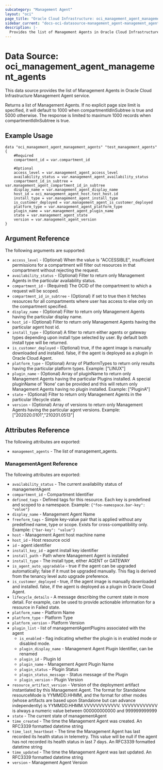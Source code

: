 ```yaml
---
subcategory: "Management Agent"
layout: "oci"
page_title: "Oracle Cloud Infrastructure: oci_management_agent_management_agents"
sidebar_current: "docs-oci-datasource-management_agent-management_agents"
description: |-
  Provides the list of Management Agents in Oracle Cloud Infrastructure Management Agent service
---
```


# Data Source: oci_management_agent_management_agents
This data source provides the list of Management Agents in Oracle Cloud Infrastructure Management Agent service.

Returns a list of Management Agents.
If no explicit page size limit is specified, it will default to 1000 when compartmentIdInSubtree is true and 5000 otherwise.
The response is limited to maximum 1000 records when compartmentIdInSubtree is true.


## Example Usage

```hcl
data "oci_management_agent_management_agents" "test_management_agents" {
	#Required
	compartment_id = var.compartment_id

	#Optional
	access_level = var.management_agent_access_level
	availability_status = var.management_agent_availability_status
	compartment_id_in_subtree = var.management_agent_compartment_id_in_subtree
	display_name = var.management_agent_display_name
	host_id = oci_management_agent_host.test_host.id
	install_type = var.management_agent_install_type
	is_customer_deployed = var.management_agent_is_customer_deployed
	platform_type = var.management_agent_platform_type
	plugin_name = var.management_agent_plugin_name
	state = var.management_agent_state
	version = var.management_agent_version
}
```

## Argument Reference

The following arguments are supported:

* `access_level` - (Optional) When the value is "ACCESSIBLE", insufficient permissions for a compartment will filter out resources in that compartment without rejecting the request. 
* `availability_status` - (Optional) Filter to return only Management Agents in the particular availability status.
* `compartment_id` - (Required) The OCID of the compartment to which a request will be scoped.
* `compartment_id_in_subtree` - (Optional) if set to true then it fetches resources for all compartments where user has access to else only on the compartment specified.
* `display_name` - (Optional) Filter to return only Management Agents having the particular display name.
* `host_id` - (Optional) Filter to return only Management Agents having the particular agent host id.
* `install_type` - (Optional) A filter to return either agents or gateway types depending upon install type selected by user. By default both install type will be returned.
* `is_customer_deployed` - (Optional) true, if the agent image is manually downloaded and installed. false, if the agent is deployed as a plugin in Oracle Cloud Agent.
* `platform_type` - (Optional) Array of PlatformTypes to return only results having the particular platform types. Example: ["LINUX"]
* `plugin_name` - (Optional) Array of pluginName to return only Management Agents having the particular Plugins installed. A special pluginName of 'None' can be provided and this will return only Management Agents having no plugin installed. Example: ["PluginA"]
* `state` - (Optional) Filter to return only Management Agents in the particular lifecycle state.
* `version` - (Optional) Array of versions to return only Management Agents having the particular agent versions. Example: ["202020.0101","210201.0513"]


## Attributes Reference

The following attributes are exported:

* `management_agents` - The list of management_agents.

### ManagementAgent Reference

The following attributes are exported:

* `availability_status` - The current availability status of managementAgent
* `compartment_id` - Compartment Identifier
* `defined_tags` - Defined tags for this resource. Each key is predefined and scoped to a namespace. Example: `{"foo-namespace.bar-key": "value"}` 
* `display_name` - Management Agent Name
* `freeform_tags` - Simple key-value pair that is applied without any predefined name, type or scope. Exists for cross-compatibility only. Example: `{"bar-key": "value"}` 
* `host` - Management Agent host machine name
* `host_id` - Host resource ocid
* `id` - agent identifier
* `install_key_id` - agent install key identifier
* `install_path` - Path where Management Agent is installed
* `install_type` - The install type, either AGENT or GATEWAY
* `is_agent_auto_upgradable` - true if the agent can be upgraded automatically; false if it must be upgraded manually. This flag is derived from the tenancy level auto upgrade preference.
* `is_customer_deployed` - true, if the agent image is manually downloaded and installed. false, if the agent is deployed as a plugin in Oracle Cloud Agent.
* `lifecycle_details` - A message describing the current state in more detail. For example, can be used to provide actionable information for a resource in Failed state.
* `platform_name` - Platform Name
* `platform_type` - Platform Type
* `platform_version` - Platform Version
* `plugin_list` - list of managementAgentPlugins associated with the agent
	* `is_enabled` - flag indicating whether the plugin is in enabled mode or disabled mode.
	* `plugin_display_name` - Management Agent Plugin Identifier, can be renamed
	* `plugin_id` - Plugin Id
	* `plugin_name` - Management Agent Plugin Name
	* `plugin_status` - Plugin Status
	* `plugin_status_message` - Status message of the Plugin
	* `plugin_version` - Plugin Version
* `resource_artifact_version` - Version of the deployment artifact instantiated by this Management Agent. The format for Standalone resourceMode is YYMMDD.HHMM, and the format for other modes (whose artifacts are based upon Standalone but can advance independently) is YYMMDD.HHMM.VVVVVVVVVVVV. VVVVVVVVVVVV is always a numeric value between 000000000000 and 999999999999 
* `state` - The current state of managementAgent
* `time_created` - The time the Management Agent was created. An RFC3339 formatted datetime string
* `time_last_heartbeat` - The time the Management Agent has last recorded its health status in telemetry. This value will be null if the agent has not recorded its health status in last 7 days. An RFC3339 formatted datetime string
* `time_updated` - The time the Management Agent was last updated. An RFC3339 formatted datetime string
* `version` - Management Agent Version

